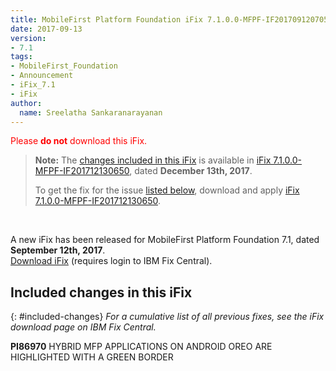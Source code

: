 ```yaml
---
title: MobileFirst Platform Foundation iFix 7.1.0.0-MFPF-IF201709120705 released
date: 2017-09-13
version:
- 7.1
tags:
- MobileFirst_Foundation
- Announcement
- iFix_7.1
- iFix
author:
  name: Sreelatha Sankaranarayanan
---
```

<p><font color="red">Please <b>do not</b> download this iFix. </font></p>

> **Note:** The [changes included in this iFix](#included-changes) is available in [iFix 7.1.0.0-MFPF-IF201712130650](https://mobilefirstplatform.ibmcloud.com/blog/2017/12/14/7-1-ifix-release/), dated **December 13th, 2017**.
>
> To get the fix for the issue [listed below](#included-changes), download and apply [iFix 7.1.0.0-MFPF-IF201712130650](https://mobilefirstplatform.ibmcloud.com/blog/2017/12/14/7-1-ifix-release/).

<br/>

A new iFix has been released for MobileFirst Platform Foundation 7.1, dated **September 12th, 2017**.  
[Download iFix](http://www.ibm.com/support/fixcentral/swg/quickorder?parent=ibm%7EOther%2Bsoftware&product=ibm/Other+software/IBM+MobileFirst+Platform+Foundation&release=7.1.0.0&platform=All&function=all&source=fc) (requires login to IBM Fix Central).

## Included changes in this iFix
{: #included-changes}
*For a cumulative list of all previous fixes, see the iFix download page on IBM Fix Central.*

**PI86970** HYBRID MFP APPLICATIONS ON ANDROID OREO ARE HIGHLIGHTED WITH A GREEN BORDER
